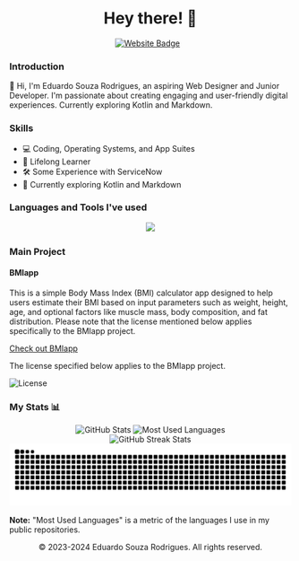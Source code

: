 <h1 align="center"> Hey there! 👋</h1>
<div align="center">
  <a href="https://eduardo2580.github.io/" target="_blank" style="display: inline-block; margin-right: 10px;">
    <img src="https://img.shields.io/badge/Website-4285F4?style=for-the-badge&logo=google-chrome&logoColor=white" alt="Website Badge" />
  </a>
</div>

### Introduction

🚀 Hi, I'm Eduardo Souza Rodrigues, an aspiring Web Designer and Junior Developer. I'm passionate about creating engaging and user-friendly digital experiences. Currently exploring Kotlin and Markdown.

### Skills

- 💻 Coding, Operating Systems, and App Suites
- 🌟 Lifelong Learner
- 🛠 Some Experience with ServiceNow
- 🚧 Currently exploring Kotlin and Markdown

### Languages and Tools I've used

<p align="center">
  <a href="https://skillicons.dev">
    <img src="https://skillicons.dev/icons?i=bootstrap,cs,css,fediverse,git,github,html,kotlin,md,notion,vscode" />
  </a>
</p>

### Main Project

#### BMIapp

This is a simple Body Mass Index (BMI) calculator app designed to help users estimate their BMI based on input parameters such as weight, height, age, and optional factors like muscle mass, body composition, and fat distribution. Please note that the license mentioned below applies specifically to the BMIapp project.

[Check out BMIapp](https://github.com/eduardo2580/BMIapp)

The license specified below applies to the BMIapp project.

![License](https://img.shields.io/badge/License-MIT-green.svg)

### My Stats 📊

<div align="center">
  <img width="48%" height="195px" src="https://github-readme-stats.vercel.app/api?username=eduardo2580&show_icons=true&count_private=true&title_color=80F7D4&icon_color=9d00ff&text_color=c9d1d9&bg_color=0d1117&border_color=fff0" alt="GitHub Stats" />

  <img width="48%" height="195px" src="https://github-readme-stats.vercel.app/api/top-langs/?username=eduardo2580&layout=compact&theme=vision-friendly-dark" alt="Most Used Languages" />
</div>

<div align="center">
  <img width="48%" src="http://github-readme-streak-stats.herokuapp.com?user=eduardo2580&theme=dark&background=000000" alt="GitHub Streak Stats" />
</div>

<div align="center">
  <picture>
    <source media="(prefers-color-scheme: dark)" srcset="https://raw.githubusercontent.com/eduardo2580/eduardo2580/output/github-contribution-grid-snake-dark.svg">
    <source media="(prefers-color-scheme: light)" srcset="https://raw.githubusercontent.com/eduardo2580/eduardo2580/output/github-contribution-grid-snake.svg">
    <img alt="github contribution grid snake animation" src="https://raw.githubusercontent.com/eduardo2580/eduardo2580/output/github-contribution-grid-snake.svg">
  </picture>
</div>

**Note:** "Most Used Languages" is a metric of the languages I use in my public repositories.

<p align="center">© 2023-2024 Eduardo Souza Rodrigues. All rights reserved.</p>
